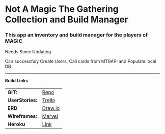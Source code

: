 # Not A Magic The Gathering Collection and Build Manager

### This app an inventory and build manager for the players of MAGIC


Needs Some Updating

Can  successfuly Create Users, Call cards from MTGAPi and Populate local DB

---
**Build Links**

|||
| :- | :- |
| **GIT:** | [Repo](https://github.com/uniOpifex/MTGbuilder)|  
| **UserStories:**| [Trello](https://trello.com/b/RvTG3Q9M) |  
| **ERD** | [Draw.io](https://drive.google.com/file/d/0B4r4a7ZMDOu_TU5jQlJGbVZrSFU/view?usp=sharing)|  
| **Wireframes:** |[Marvel](https://marvelapp.com/2ih7316)|   
|**Heroku**|[Link](https://intense-spire-19977.herokuapp.com/)|